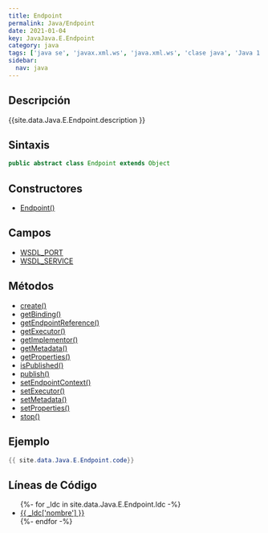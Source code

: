 ```yaml
---
title: Endpoint
permalink: Java/Endpoint
date: 2021-01-04
key: JavaJava.E.Endpoint
category: java
tags: ['java se', 'javax.xml.ws', 'java.xml.ws', 'clase java', 'Java 1.6', 'JAX-WS 2.0']
sidebar: 
  nav: java
---
```


## Descripción
{{site.data.Java.E.Endpoint.description }}

## Sintaxis
~~~java
public abstract class Endpoint extends Object
~~~

## Constructores
* [Endpoint()](/Java/Endpoint/Endpoint/)

## Campos
* [WSDL_PORT](/Java/Endpoint/WSDL_PORT)
* [WSDL_SERVICE](/Java/Endpoint/WSDL_SERVICE)

## Métodos
* [create()](/Java/Endpoint/create)
* [getBinding()](/Java/Endpoint/getBinding)
* [getEndpointReference()](/Java/Endpoint/getEndpointReference)
* [getExecutor()](/Java/Endpoint/getExecutor)
* [getImplementor()](/Java/Endpoint/getImplementor)
* [getMetadata()](/Java/Endpoint/getMetadata)
* [getProperties()](/Java/Endpoint/getProperties)
* [isPublished()](/Java/Endpoint/isPublished)
* [publish()](/Java/Endpoint/publish)
* [setEndpointContext()](/Java/Endpoint/setEndpointContext)
* [setExecutor()](/Java/Endpoint/setExecutor)
* [setMetadata()](/Java/Endpoint/setMetadata)
* [setProperties()](/Java/Endpoint/setProperties)
* [stop()](/Java/Endpoint/stop)

## Ejemplo
~~~java
{{ site.data.Java.E.Endpoint.code}}
~~~

## Líneas de Código
<ul>
{%- for _ldc in site.data.Java.E.Endpoint.ldc -%}
   <li>
       <a href="{{_ldc['url'] }}">{{ _ldc['nombre'] }}</a>
   </li>
{%- endfor -%}
</ul>
